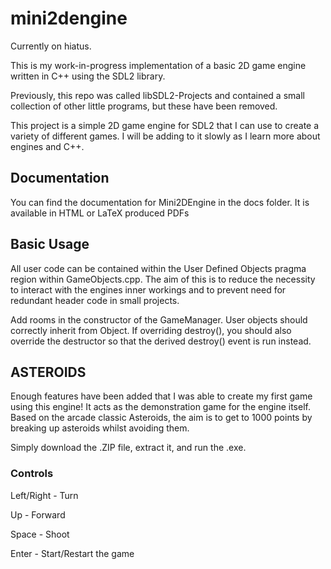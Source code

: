 # mini2dengine

Currently on hiatus.

This is my work-in-progress implementation of a basic 2D game engine written in C++ using the SDL2 library.

Previously, this repo was called libSDL2-Projects and contained a small collection of other little programs, but these have been removed.

This project is a simple 2D game engine for SDL2 that I can use to create a variety of different games. I will be adding to it slowly as I learn more about engines and C++.

## Documentation

You can find the documentation for Mini2DEngine in the docs folder. It is available in HTML or LaTeX produced PDFs

## Basic Usage

All user code can be contained within the User Defined Objects pragma region within GameObjects.cpp. The aim of this is to reduce the necessity to interact with the engines inner workings and to prevent need for redundant header code in small projects.

Add rooms in the constructor of the GameManager. User objects should correctly inherit from Object. If overriding destroy(), you should also override the destructor so that the derived destroy() event is run instead.

## ASTEROIDS

Enough features have been added that I was able to create my first game using this engine! It acts as the demonstration game for the engine itself. Based on the arcade classic Asteroids, the aim is to get to 1000 points by breaking up asteroids whilst avoiding them.

Simply download the .ZIP file, extract it, and run the .exe.

### Controls

Left/Right - Turn

Up - Forward

Space - Shoot

Enter - Start/Restart the game
